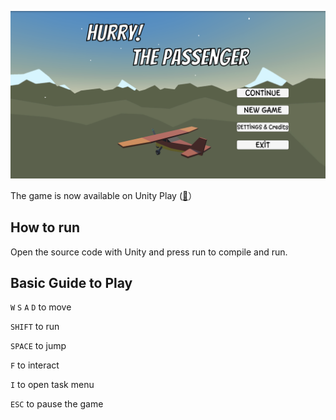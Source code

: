 ![Title](/images/figure1.png)

The game is now available on Unity Play ([🔗](https://play.unity.com/mg/other/hurry-the-passenger-1)）

## How to run

Open the source code with Unity and press run to compile and run.

## Basic Guide to Play

`W` `S` `A` `D` to move

`SHIFT` to run

`SPACE` to jump

`F` to interact

`I` to open task menu

`ESC` to pause the game
